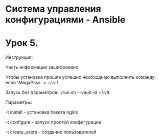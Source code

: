 # Система управления конфигурациями - Ansible
# Урок 5.

Инструкция: 

Часть информации зашифровано.

Чтобы установка прошла успешно необходимо выполнить команду: echo 'MegaPass' > ~/.vlt

Запуск без параметров: ./run.sh --vault-id ~/.vlt

Параметры:

-t install  - установка пакета nginx

-t configure - запуск простой конфигурации 

-t create_users - создание пользователей

#


